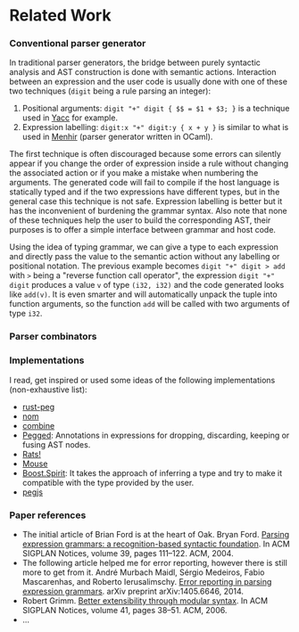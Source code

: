 # Related Work

### Conventional parser generator

In traditional parser generators, the bridge between purely syntactic analysis and AST construction is done with semantic actions. Interaction between an expression and the user code is usually done with one of these two techniques (`digit` being a rule parsing an integer):

1. Positional arguments: `digit "+" digit { $$ = $1 + $3; }` is a technique used in [Yacc](http://dinosaur.compilertools.net/yacc/) for example.
2. Expression labelling: `digit:x "+" digit:y { x + y }` is similar to what is used in [Menhir](http://gallium.inria.fr/~fpottier/menhir/) (parser generator written in OCaml).

The first technique is often discouraged because some errors can silently appear if you change the order of expression inside a rule without changing the associated action or if you make a mistake when numbering the arguments. The generated code will fail to compile if the host language is statically typed and if the two expressions have different types, but in the general case this technique is not safe. Expression labelling is better but it has the inconvenient of burdening the grammar syntax. Also note that none of these techniques help the user to build the corresponding AST, their purposes is to offer a simple interface between grammar and host code.

Using the idea of typing grammar, we can give a type to each expression and directly pass the value to the semantic action without any labelling or positional notation. The previous example becomes `digit "+" digit > add` with `>` being a "reverse function call operator", the expression `digit "+" digit` produces a value `v` of type `(i32, i32)` and the code generated looks like `add(v)`. It is even smarter and will automatically unpack the tuple into function arguments, so the function `add` will be called with two arguments of type `i32`.

### Parser combinators

### Implementations

I read, get inspired or used some ideas of the following implementations (non-exhaustive list):

* [rust-peg](https://github.com/kevinmehall/rust-peg)
* [nom](https://github.com/Geal/nom)
* [combine](https://github.com/Marwes/combine)
* [Pegged](https://github.com/PhilippeSigaud/Pegged): Annotations in expressions for dropping, discarding, keeping or fusing AST nodes.
* [Rats!](https://cs.nyu.edu/rgrimm/xtc/rats-intro.html)
* [Mouse](http://www.romanredz.se/freesoft.htm)
* [Boost.Spirit](http://www.boost.org/doc/libs/1_59_0/libs/spirit/doc/html/index.html): It takes the approach of inferring a type and try to make it compatible with the type provided by the user.
* [pegjs](http://pegjs.org/)

### Paper references

* The initial article of Brian Ford is at the heart of Oak. Bryan Ford. [Parsing expression grammars: a recognition-based syntactic foundation](http://www.bford.info/pub/lang/peg.pdf). In ACM SIGPLAN Notices, volume 39, pages 111–122. ACM, 2004.
* The following article helped me for error reporting, however there is still more to get from it. André Murbach Maidl, Sérgio Medeiros, Fabio Mascarenhas, and Roberto Ierusalimschy. [Error reporting in parsing expression grammars](http://arxiv.org/abs/1405.6646). arXiv preprint arXiv:1405.6646, 2014.
* Robert Grimm. [Better extensibility through modular syntax](http://cs.nyu.edu/rgrimm/papers/pldi06.pdf). In ACM SIGPLAN Notices, volume 41, pages 38–51. ACM, 2006.
* ...
